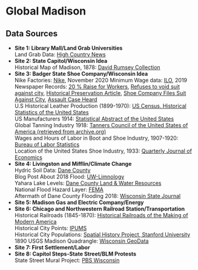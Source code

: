 # Global Madison
 
## Data Sources
- **Site 1: Library Mall/Land Grab Universities**  
    Land Grab Data: [High Country News](https://github.com/HCN-Digital-Projects/landgrabu-data)  
- **Site 2: State Capitol/Wisconsin Idea**  
    Historical Map of Madison, 1878: [David Rumsey Collection](https://www.davidrumsey.com/luna/servlet/detail/RUMSEY~8~1~4101~480015:Map-of-Madison,-Wisconsin-?sort=Pub_List_No_InitialSort%2CPub_Date%2CPub_List_No%2CSeries_No)  
- **Site 3: Badger State Shoe Company/Wisconsin Idea**  
    Nike Factories: [Nike](http://manufacturingmap.nikeinc.com/#), November 2020
    Minimum Wage data: [ILO](https://ilostat.ilo.org/resources/concepts-and-definitions/description-earnings-and-labour-cost/), 2019  
    Newspaper Records: [20 % Raise for Workers](https://access.newspaperarchive.com/us/wisconsin/madison/madison-wisconsin-state-journal/1919/06-12/), [Refuses to void suit against city](https://access.newspaperarchive.com/us/wisconsin/madison/madison-wisconsin-state-journal/1930/01-16/page-5/), [Historical Preservation Article](https://access.newspaperarchive.com/us/wisconsin/madison/madison-wisconsin-state-journal/1990/05-14/page-17/), [Shoe Company Files Suit Against City](https://access.newspaperarchive.com/us/wisconsin/madison/madison-wisconsin-state-journal/1929/11-07/page-29/), [Assault Case Heard](https://access.newspaperarchive.com/us/wisconsin/madison/madison-wisconsin-state-journal/1907/08-24/page-6/)  
    U.S Historical Leather Production (1899-1970): [US Census, Historical Statistics of the United States](https://www.census.gov/library/publications/1975/compendia/hist_stats_colonial-1970.html)  
    US Manufacturers 1914: [Statistical Abstract of the United States](https://www.census.gov/library/publications/1921/compendia/statab/43ed.html)  
    Global Tanning Industry 1918: [Tanners Council of the United States of America (retrieved from archive.org)](https://archive.org/details/cu31924013811413/mode/2up)  
    Wages and Hours of Labor in Boot and Shoe Industry, 1907-1920: [Bureau of Labor Statistics](https://fraser.stlouisfed.org/title/wages-hours-labor-boot-shoe-hosiery-underwear-industries-3916/wages-hours-labor-boot-shoe-industry-1907-1920-476881)  
    Location of the United States Shoe Industry, 1933: [Quarterly Journal of Economics](https://www.jstor.org/stable/1883688)  
- **Site 4: Livingston and Mifflin/Climate Change**  
    Hydric Soil Data: [Dane County](https://dcimapapps.countyofdane.com/arcgissrv/rest/services/HydricSoils_cache/MapServer/0)  
    Blog Post About 2018 Flood: [UW-Limnology](https://blog.limnology.wisc.edu/2018/08/29/how-a-30-year-rain-event-became-a-100-year-flood/)  
    Yahara Lake Levels: [Dane County Land & Water Resources](https://lwrd.countyofdane.com/chartlakelevels/Tabular)  
    National Flood Hazard Layer: [FEMA](https://www.floodmaps.fema.gov/NFHL/status.shtml)  
    Aftermath of Dane County Flooding 2018: [Wisconsin State Journal](https://madison.com/wsj/weather/photos-see-the-aftermath-of-severe-flooding-in-dane-county/collection_64f03fe1-62f8-5673-9705-7c3b7cb0bd09.html#1)  
- **Site 5: Madison Gas and Electric Company/Energy**  
- **Site 6: Chicago and Northwestern Railroad Station/Transportation**  
    Historical Railroads (1845-1870): [Historical Railroads of the Making of Modern America](https://railroads.unl.edu/resources/)  
    Historical City Points: [IPUMS](ipums.org)  
    Historical City Populations: [Spatial History Project, Stanford University](https://github.com/cestastanford/historical-us-city-populations)  
    1890 USGS Madison Quadrangle: [Wisconsin GeoData](https://geodata.wisc.edu/)
- **Site 7: First Settlement/Labor**  
- **Site 8: Capitol Steps-State Street/BLM Protests**  
    State Street Mural Project: [PBS Wisconsin](https://pbswisconsin.org/state-street-mural-project/)  